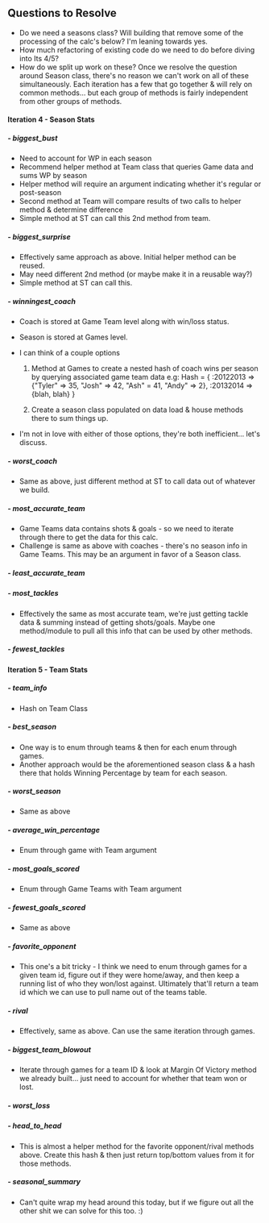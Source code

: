 
## Questions to Resolve
- Do we need a seasons class? Will building that remove some of the processing of the calc's below? I'm leaning towards yes.
- How much refactoring of existing code do we need to do before diving into Its 4/5?
- How do we split up work on these? Once we resolve the question around Season class, there's no reason we can't work on all of these simultaneously. Each iteration has a few that go together & will rely on common methods... but each group of methods is fairly independent from other groups of methods.


#### Iteration 4 - Season Stats
##### - biggest_bust
  - Need to account for WP in each season
  - Recommend helper method at Team class that queries Game data and sums WP by season
  - Helper method will require an argument indicating whether it's regular or post-season
  - Second method at Team will compare results of two calls to helper method & determine difference
  - Simple method at ST can call this 2nd method from team.
##### - biggest_surprise
  - Effectively same approach as above. Initial helper method can be reused.
  - May need different 2nd method (or maybe make it in a reusable way?)
  - Simple method at ST can call this.
##### - winningest_coach
  - Coach is stored at Game Team level along with win/loss status.
  - Season is stored at Games level.
  - I can think of a couple options
    1. Method at Games to create a nested hash of coach wins per season by querying associated game team data e.g:
      Hash = {
        :20122013 => {"Tyler" => 35,
                        "Josh" => 42,
                        "Ash" = 41,
                        "Andy" => 2},
        :20132014 => {blah, blah}
      }

    2. Create a season class populated on data load & house methods there to sum things up.

  - I'm not in love with either of those options, they're both inefficient... let's discuss.
##### - worst_coach
  - Same as above, just different method at ST to call data out of whatever we build.
##### - most_accurate_team
  - Game Teams data contains shots & goals - so we need to iterate through there to get the data for this calc.
  - Challenge is same as above with coaches - there's no season info in Game Teams. This may be an argument in favor of a Season class.
##### - least_accurate_team
##### - most_tackles
  - Effectively the same as most accurate team, we're just getting tackle data & summing instead of getting shots/goals. Maybe one method/module to pull all this info that can be used by other methods.
##### - fewest_tackles


#### Iteration 5 - Team Stats
##### - team_info
  - Hash on Team Class
##### - best_season
  - One way is to enum through teams & then for each enum through games.
  - Another approach would be the aforementioned season class & a hash there that holds Winning Percentage by team for each season.
##### - worst_season
  - Same as above
##### - average_win_percentage
  - Enum through game with Team argument
##### - most_goals_scored
  - Enum through Game Teams with Team argument
##### - fewest_goals_scored
  - Same as above
##### - favorite_opponent
  - This one's a bit tricky - I think we need to enum through games for a given team id, figure out if they were home/away, and then keep a running list of who they won/lost against. Ultimately that'll return a team id which we can use to pull name out of the teams table.
##### - rival
  - Effectively, same as above. Can use the same iteration through games.
##### - biggest_team_blowout
  - Iterate through games for a team ID & look at Margin Of Victory method we already built... just need to account for whether that team won or lost.
##### - worst_loss
##### - head_to_head
  - This is almost a helper method for the favorite opponent/rival methods above. Create this hash & then just return top/bottom values from it for those methods.
##### - seasonal_summary
  - Can't quite wrap my head around this today, but if we figure out all the other shit we can solve for this too. :)
